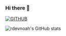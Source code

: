 ### Hi there 👋

[![GITHUB](https://hits.seeyoufarm.com/api/count/incr/badge.svg?url=https%3A%2F%2Fgithub.com%2Frdevnoah0&count_bg=%23F29494&title_bg=%232F2E2E&icon=github.svg&icon_color=%23FFFFFF&title=GITHUB&edge_flat=false)](https://github.com/rdevnoah)


![rdevnoah's GitHub stats](https://github-readme-stats.vercel.app/api?username=rdevnoah&show_icons=true&theme=radical&include_all_commits=true&count_private=true)
